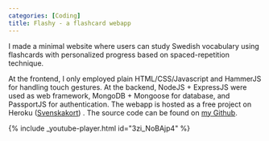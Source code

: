 ```yaml
---
categories: [Coding]
title: Flashy - a flashcard webapp
---
```


I made a minimal website where users can study Swedish vocabulary using flashcards with personalized progress based on spaced-repetition technique.

At the frontend, I only employed plain HTML/CSS/Javascript and HammerJS for handling touch gestures.
At the backend, NodeJS + ExpressJS were used as web framework, MongoDB + Mongoose for database, and PassportJS for authentication.
The webapp is hosted as a free project on Heroku ([Svenskakort](https://svenskakort.herokuapp.com/)) . The source code can be found on [my Github](https://github.com/bao-ho/js-flash-card).

{% include _youtube-player.html id="3zi_NoBAjp4" %}
